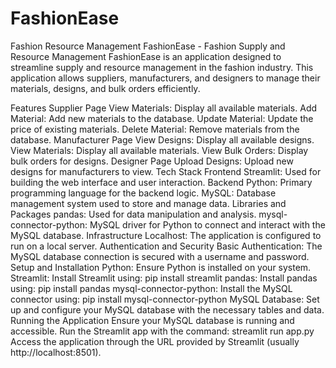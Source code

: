 # FashionEase
Fashion Resource Management
FashionEase - Fashion Supply and Resource Management
FashionEase is an application designed to streamline supply and resource management in the fashion industry. This application allows suppliers, manufacturers, and designers to manage their materials, designs, and bulk orders efficiently.

Features
Supplier Page
View Materials: Display all available materials.
Add Material: Add new materials to the database.
Update Material: Update the price of existing materials.
Delete Material: Remove materials from the database.
Manufacturer Page
View Designs: Display all available designs.
View Materials: Display all available materials.
View Bulk Orders: Display bulk orders for designs.
Designer Page
Upload Designs: Upload new designs for manufacturers to view.
Tech Stack
Frontend
Streamlit: Used for building the web interface and user interaction.
Backend
Python: Primary programming language for the backend logic.
MySQL: Database management system used to store and manage data.
Libraries and Packages
pandas: Used for data manipulation and analysis.
mysql-connector-python: MySQL driver for Python to connect and interact with the MySQL database.
Infrastructure
Localhost: The application is configured to run on a local server.
Authentication and Security
Basic Authentication: The MySQL database connection is secured with a username and password.
Setup and Installation
Python: Ensure Python is installed on your system.
Streamlit: Install Streamlit using:
pip install streamlit
pandas: Install pandas using:
pip install pandas
mysql-connector-python: Install the MySQL connector using:
pip install mysql-connector-python
MySQL Database: Set up and configure your MySQL database with the necessary tables and data.
Running the Application
Ensure your MySQL database is running and accessible.
Run the Streamlit app with the command:
streamlit run app.py
Access the application through the URL provided by Streamlit (usually http://localhost:8501).
